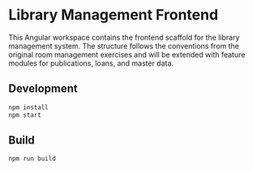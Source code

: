 # Library Management Frontend

This Angular workspace contains the frontend scaffold for the library management system. The structure follows the conventions from the original room management exercises and will be extended with feature modules for publications, loans, and master data.

## Development

```bash
npm install
npm start
```

## Build

```bash
npm run build
```
